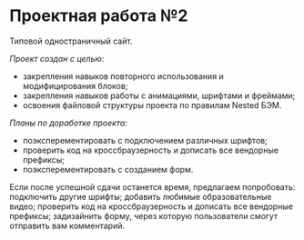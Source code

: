 # Проектная работа №2

Типовой одностраничный сайт.

_Проект создан с целью:_
* закрепления навыков повторного использования и модифицирования блоков;
* закрепления навыков работы с анимациями, шрифтами и фреймами;
* освоения файловой структуры проекта по правилам Nested БЭМ.

_Планы по доработке проекта:_
* поэксперементировать с подключением различных шрифтов;
* проверить код на кроссбраузерность и дописать все вендорные префиксы;
* поэксперементировать с созданием форм.

Если после успешной сдачи останется время, предлагаем попробовать:
подключить другие шрифты;
добавить любимые образовательные видео;
проверить код на кроссбраузерность и дописать все вендорные префиксы;
задизайнить форму, через которую пользователи смогут отправить вам комментарий.
